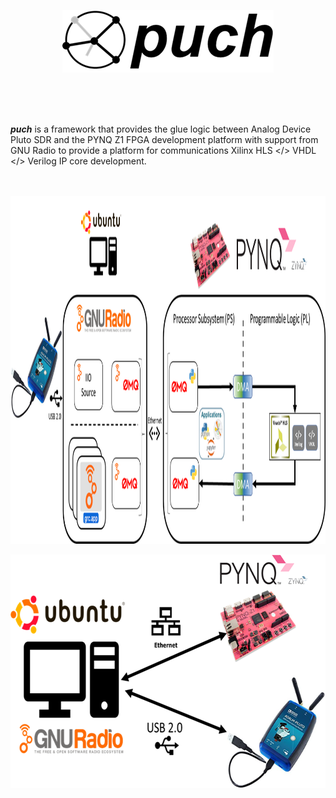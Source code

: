 <p align="center">
<img src="./doc/puch-logo-1.png">
</p>
<br>
<br>
<br>


***puch*** is a framework that provides the glue logic between Analog Device Pluto SDR and the PYNQ Z1 FPGA development platform  with support from GNU Radio to provide a platform for communications Xilinx HLS </> VHDL </> Verilog IP core development.

<br>
<br>

<img align="center" width="1163" height="556" src="./doc/puch-detailed-level-diagram.png">

<br>
<br>

<img align="center" width="664" height="374" src="./doc/puch-high-level-diagram.png">

<br>
<br>
